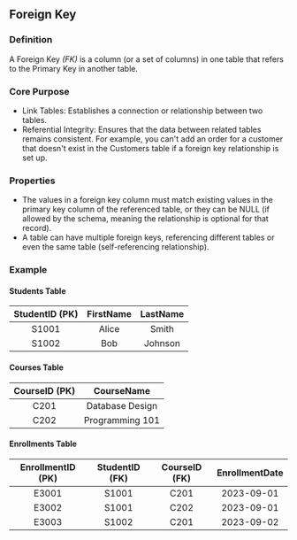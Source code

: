 ## Foreign Key

### Definition
A Foreign Key *(FK)* is a column (or a set of columns) in one table that refers to the Primary Key in another table.

### Core Purpose
- Link Tables: Establishes a connection or relationship between two tables.
- Referential Integrity: Ensures that the data between related tables remains consistent. For example, you can't add an order for a customer that doesn't exist in the Customers table if a foreign key relationship is set up.

### Properties
- The values in a foreign key column must match existing values in the primary key column of the referenced table, or they can be NULL (if allowed by the schema, meaning the relationship is optional for that record).
- A table can have multiple foreign keys, referencing different tables or even the same table (self-referencing relationship).

### Example
#### Students Table
| StudentID (PK) | FirstName | LastName |
|:--------------:|:---------:|:--------:|
| S1001          | Alice     | Smith    |
| S1002          | Bob       | Johnson  |

#### Courses Table
| CourseID (PK) | CourseName        |
|:-------------:|:-----------------:|
| C201          | Database Design   |
| C202          | Programming 101   |

#### Enrollments Table
| EnrollmentID (PK) | StudentID (FK) | CourseID (FK) | EnrollmentDate |
|:-----------------:|:--------------:|:-------------:|:--------------:|
| E3001            | S1001          | C201          | 2023-09-01     |
| E3002            | S1001          | C202          | 2023-09-01     |
| E3003            | S1002          | C201          | 2023-09-02     |
